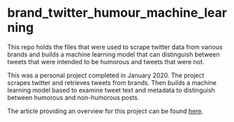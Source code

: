 # brand_twitter_humour_machine_learning
This repo holds the files that were used to scrape twitter data from various brands and builds a machine learning model that can distinguish between tweets that were intended to be humorous and tweets that were not.

This was a personal project completed in January 2020. The project scrapes twitter and retrieves tweets from brands. Then builds a machine learning model based to examine tweet text and metadata to distinguish between humorous and non-humorous posts.

The article providing an overview for this project can be found [here](https://github.com/MattTPin/brand_twitter_humour_machine_learning/blob/main/article/article.md).
